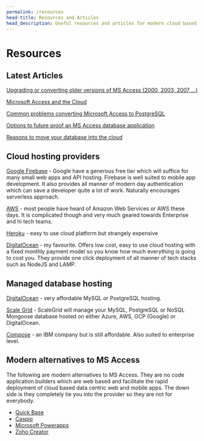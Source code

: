 ```yaml
---
permalink: /resources
head-title: Resources and Articles
head_description: Useful resources and articles for modern cloud based development and legacy software modernisation
---
```


# Resources


## Latest Articles

[Upgrading or converting older versions of MS Access (2000, 2003, 2007 ...)](/articles/upgrading-ms-access-database)

[Microsoft Access and the Cloud](/articles/microsoft-access-and-the-cloud)

[Common problems converting Microsoft Access to PostgreSQL](/access-to-progress-problems)

[Options to future proof an MS Access database application](/articles/future-options-for-old-ms-access-database)

[Reasons to move your database into the cloud](/articles/move-database-into-cloud)

## Cloud hosting providers

[Google Firebase](https://firebase.google.com/) - Google have a generous free tier which will suffice for many small web apps and API hosting. Firebase is well suited to mobile app development. It also provides all manner of modern day authentication which can save a developer quite a lot of work. Naturally encourages serverless approach.

[AWS](https://aws.amazon.com/) - most people have heard of Amazon Web Services or AWS these days. It is complicated though and very much geared towards Enterprise and hi tech teams.

[Heroku](https://www.heroku.com/) - easy to use cloud platform but strangely expensive

[DigitalOcean](https://www.digitalocean.com) - my favourite. Offers low cost, easy to use cloud hosting with a fixed monthly payment model so you know how much everything is going to cost you. They provide one click deployment of all manner of tech stacks such as NodeJS and LAMP.

## Managed database hosting

[DigitalOcean](https://www.digitalocean.com) - very affordable MySQL or PostgreSQL hosting.

[Scale Grid](https://www.digitalocean.com) - ScaleGrid will manage your MySQL, PostgreSQL or NoSQL Mongoose database hosted on either Azure, AWS, GCP (Google) or DigitalOcean.

[Compose](https://www.compose.com/pricing#postgresql) - an IBM company but is still affordable. Also suited to enterprise level.

## Modern alternatives to MS Access

The following are modern alternatives to MS Access. They are no code application builders which are web based and facilitate the rapid deployment of cloud based data centric web and mobile apps. The down side is they completely tie you into the provider so they are not for everybody.

- [Quick Base](https://quickbase.com)
- [Caspio](https://caspio.com)
- [Microsoft Powerapps](https://powerapps.microsoft.com/)
- [Zoho Creator](https://www.zoho.com/creator/)



